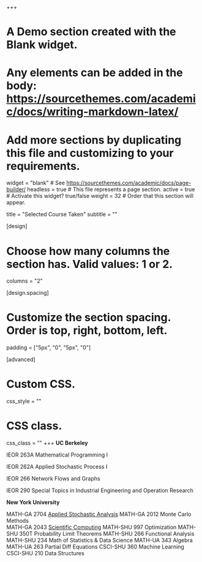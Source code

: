+++
# A Demo section created with the Blank widget.
# Any elements can be added in the body: https://sourcethemes.com/academic/docs/writing-markdown-latex/
# Add more sections by duplicating this file and customizing to your requirements.

widget = "blank"  # See https://sourcethemes.com/academic/docs/page-builder/
headless = true  # This file represents a page section.
active = true  # Activate this widget? true/false
weight = 32  # Order that this section will appear.

title = "Selected Course Taken"
subtitle = ""

[design]
  # Choose how many columns the section has. Valid values: 1 or 2.
  columns = "2"

[design.spacing]
  # Customize the section spacing. Order is top, right, bottom, left.
  padding = ["5px", "0", "5px", "0"]

[advanced]
 # Custom CSS. 
 css_style = ""
 
 # CSS class.
 css_class = ""
+++
**UC Berkeley**

IEOR 263A  Mathematical Programming I

IEOR 262A  Applied Stochastic Process I    

IEOR 266     Network Flows and Graphs

IEOR 290     Special Topics in Industrial Engineering and Operation Research

**New York University**

MATH-GA 2704   [Applied Stochastic Analysis](https://cims.nyu.edu/~holmes/teaching/asa2019.html)
MATH-GA 2012   Monte Carlo Methods    
MATH-GA 2043   [Scientific Computing](https://www.math.nyu.edu/faculty/goodman/teaching/ScientificComputing2018/ScientificComputing.html)
MATH-SHU 997   Optimization
MATH-SHU 350T Probability Limit Theorems
MATH-SHU 266   Functional Analysis 
MATH-SHU 234   Math of Statistics & Data Science
MATH-UA    343   Algebra
MATH-UA    263   Partial Diff Equations
CSCI-SHU  360  Machine Learning
CSCI-SHU  210  Data Structures
